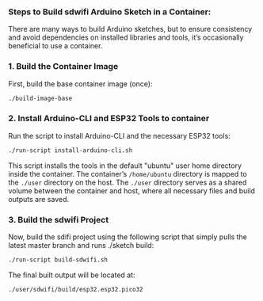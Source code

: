 
### Steps to Build sdwifi Arduino Sketch in a Container:

There are many ways to build Arduino sketches, but to ensure consistency and avoid dependencies on installed libraries and tools, it’s occasionally beneficial to use a container.

### 1. **Build the Container Image**

First, build the base container image (once):

```bash
./build-image-base
```

### 2. **Install Arduino-CLI and ESP32 Tools to container**

Run the script to install Arduino-CLI and the necessary ESP32 tools:

```bash
./run-script install-arduino-cli.sh
```

This script installs the tools in the default "ubuntu" user home directory inside the container. The container’s `/home/ubuntu` directory is mapped to the `./user` directory on the host.
The `./user` directory serves as a shared volume between the container and host, where all necessary files and build outputs are saved.


### 3. **Build the sdwifi Project**

Now, build the sdifi project using the following script that simply pulls the latest master branch and runs ./sketch build:

```bash
./run-script build-sdwifi.sh
```

The final built output will be located at:

```
./user/sdwifi/build/esp32.esp32.pico32
```

